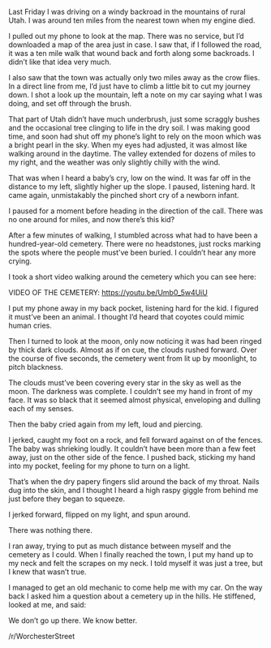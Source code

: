 Last Friday I was driving on a windy backroad in the mountains of rural Utah. I was around ten miles from the nearest town when my engine died. 

I pulled out my phone to look at the map. There was no service, but I’d downloaded a map of the area just in case. I saw that, if I followed the road, it was a ten mile walk that wound back and forth along some backroads. I didn’t like that idea very much.

I also saw that the town was actually only two miles away as the crow flies. In a direct line from me, I’d just have to climb a little bit to cut my journey down. I shot a look up the mountain, left a note on my car saying what I was doing, and set off through the brush.

That part of Utah didn’t have much underbrush, just some scraggly bushes and the occasional tree clinging to life in the dry soil. I was making good time, and soon had shut off my phone’s light to rely on the moon which was a bright pearl in the sky. When my eyes had adjusted, it was almost like walking around in the daytime. The valley extended for dozens of miles to my right, and the weather was only slightly chilly with the wind.  

That was when I heard a baby’s cry, low on the wind. It was far off in the distance to my left, slightly higher up the slope. I paused, listening hard. It came again, unmistakably the pinched short cry of a newborn infant. 

I paused for a moment before heading in the direction of the call. There was no one around for miles, and now there’s this kid? 

After a few minutes of walking, I stumbled across what had to have been a hundred-year-old cemetery. There were no headstones, just rocks marking the spots where the people must’ve been buried. I couldn’t hear any more crying.

I took a short video walking around the cemetery which you can see here:

VIDEO OF THE CEMETERY: https://youtu.be/Umb0_5w4UiU

I put my phone away in my back pocket, listening hard for the kid. I figured it must’ve been an animal. I thought I’d heard that coyotes could mimic human cries.

Then I turned to look at the moon, only now noticing it was had been ringed by thick dark clouds. Almost as if on cue, the clouds rushed forward. Over the course of five seconds, the cemetery went from lit up by moonlight, to pitch blackness.

The clouds must’ve been covering every star in the sky as well as the moon. The darkness was complete. I couldn’t see my hand in front of my face. It was so black that it seemed almost physical, enveloping and dulling each of my senses.

Then the baby cried again from my left, loud and piercing.

I jerked, caught my foot on a rock, and fell forward against on of the fences. The baby was shrieking loudly. It couldn’t have been more than a few feet away, just on the other side of the fence. I pushed back, sticking my hand into my pocket, feeling for my phone to turn on a light.

That’s when the dry papery fingers slid around the back of my throat. Nails dug into the skin, and I thought I heard a high raspy giggle from behind me just before they began to squeeze.

I jerked forward, flipped on my light, and spun around. 

There was nothing there.

I ran away, trying to put as much distance between myself and the cemetery as I could. When I finally reached the town, I put my hand up to my neck and felt the scrapes on my neck. I told myself it was just a tree, but I knew that wasn’t true. 

I managed to get an old mechanic to come help me with my car. On the way back I asked him a question about a cemetery up in the hills. He stiffened, looked at me, and said:

We don’t go up there. We know better.

/r/WorchesterStreet